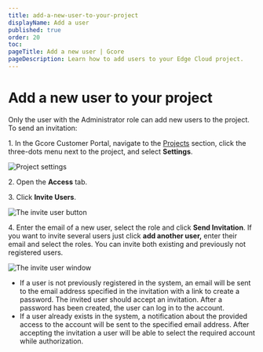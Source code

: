 ```yaml
---
title: add-a-new-user-to-your-project
displayName: Add a user
published: true
order: 20
toc:
pageTitle: Add a new user | Gcore
pageDescription: Learn how to add users to your Edge Cloud project.
---
```

# Add a new user to your project

Only the user with the Administrator role can add new users to the project. To send an invitation:

1\.  In the Gcore Customer Portal, navigate to the [Projects](https://cloud.gcore.com/cloud/projects/list) section, click the three-dots menu next to the project, and select **Settings**.  
  
![Project settings](https://assets.gcore.pro/docs/cloud/getting-started/projects/users/add-a-new-user-to-your-project/project-settings.png)     
    
2\.  Open the **Access** tab.   

3\. Click **Invite Users**. 
      
![The invite user button](https://assets.gcore.pro/docs/cloud/getting-started/projects/users/add-a-new-user-to-your-project/invite-users.png)  

4\.  Enter the email of a new user, select the role and click **Send Invitation**. If you want to invite several users just click **add another user,** enter their email and select the roles. You can invite both existing and previously not registered users.  
      
![The invite user window](https://assets.gcore.pro/docs/cloud/getting-started/projects/users/add-a-new-user-to-your-project/add-new-user.png)

*   If a user is not previously registered in the system, an email will be sent to the email address specified in the invitation with a link to create a password. The invited user should accept an invitation. After a password has been created, the user can log in to the account.
*   If a user already exists in the system, a notification about the provided access to the account will be sent to the specified email address. After accepting the invitation a user will be able to select the required account while authorization.